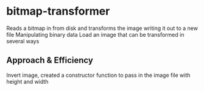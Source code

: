 # bitmap-transformer
<!-- Short summary or background information -->
Reads a bitmap in from disk and transforms the image writing it out to a new file
Manipulating binary data
Load an image that can be transformed in several ways

## Approach & Efficiency
<!-- What approach did you take? Why? What is the Big O space/time for this approach? -->
Invert image, created a constructor function to pass in the image file with height and width


